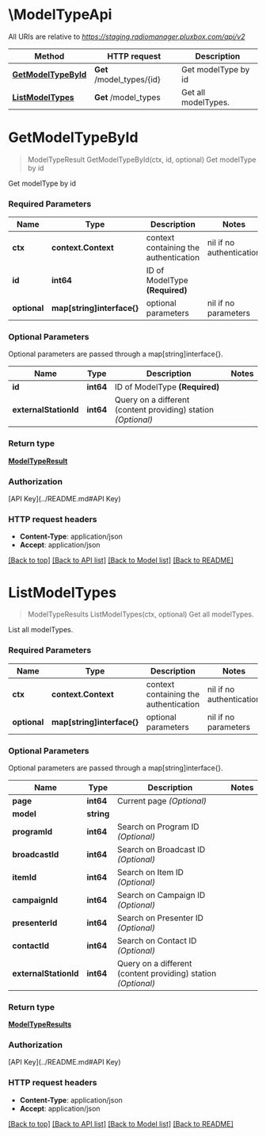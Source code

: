 # \ModelTypeApi

All URIs are relative to *https://staging.radiomanager.pluxbox.com/api/v2*

Method | HTTP request | Description
------------- | ------------- | -------------
[**GetModelTypeById**](ModelTypeApi.md#GetModelTypeById) | **Get** /model_types/{id} | Get modelType by id
[**ListModelTypes**](ModelTypeApi.md#ListModelTypes) | **Get** /model_types | Get all modelTypes.


# **GetModelTypeById**
> ModelTypeResult GetModelTypeById(ctx, id, optional)
Get modelType by id

Get modelType by id

### Required Parameters

Name | Type | Description  | Notes
------------- | ------------- | ------------- | -------------
 **ctx** | **context.Context** | context containing the authentication | nil if no authentication
  **id** | **int64**| ID of ModelType **(Required)** | 
 **optional** | **map[string]interface{}** | optional parameters | nil if no parameters

### Optional Parameters
Optional parameters are passed through a map[string]interface{}.

Name | Type | Description  | Notes
------------- | ------------- | ------------- | -------------
 **id** | **int64**| ID of ModelType **(Required)** | 
 **externalStationId** | **int64**| Query on a different (content providing) station *(Optional)* | 

### Return type

[**ModelTypeResult**](ModelTypeResult.md)

### Authorization

[API Key](../README.md#API Key)

### HTTP request headers

 - **Content-Type**: application/json
 - **Accept**: application/json

[[Back to top]](#) [[Back to API list]](../README.md#documentation-for-api-endpoints) [[Back to Model list]](../README.md#documentation-for-models) [[Back to README]](../README.md)

# **ListModelTypes**
> ModelTypeResults ListModelTypes(ctx, optional)
Get all modelTypes.

List all modelTypes.

### Required Parameters

Name | Type | Description  | Notes
------------- | ------------- | ------------- | -------------
 **ctx** | **context.Context** | context containing the authentication | nil if no authentication
 **optional** | **map[string]interface{}** | optional parameters | nil if no parameters

### Optional Parameters
Optional parameters are passed through a map[string]interface{}.

Name | Type | Description  | Notes
------------- | ------------- | ------------- | -------------
 **page** | **int64**| Current page *(Optional)* | 
 **model** | **string**|  | 
 **programId** | **int64**| Search on Program ID *(Optional)* | 
 **broadcastId** | **int64**| Search on Broadcast ID *(Optional)* | 
 **itemId** | **int64**| Search on Item ID *(Optional)* | 
 **campaignId** | **int64**| Search on Campaign ID *(Optional)* | 
 **presenterId** | **int64**| Search on Presenter ID *(Optional)* | 
 **contactId** | **int64**| Search on Contact ID *(Optional)* | 
 **externalStationId** | **int64**| Query on a different (content providing) station *(Optional)* | 

### Return type

[**ModelTypeResults**](ModelTypeResults.md)

### Authorization

[API Key](../README.md#API Key)

### HTTP request headers

 - **Content-Type**: application/json
 - **Accept**: application/json

[[Back to top]](#) [[Back to API list]](../README.md#documentation-for-api-endpoints) [[Back to Model list]](../README.md#documentation-for-models) [[Back to README]](../README.md)

